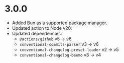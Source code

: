 # 3.0.0

- Added Bun as a supported package manager.
- Updated action to Node v20.
- Updated dependencies.
  - `@actions/github` v5 -> v6
  - `conventional-commits-parser` v3 -> v6
  - `conventional-changelog-preset-loader` v2 -> v5
  - `conventional-changelog-beemo` v3 -> v4
